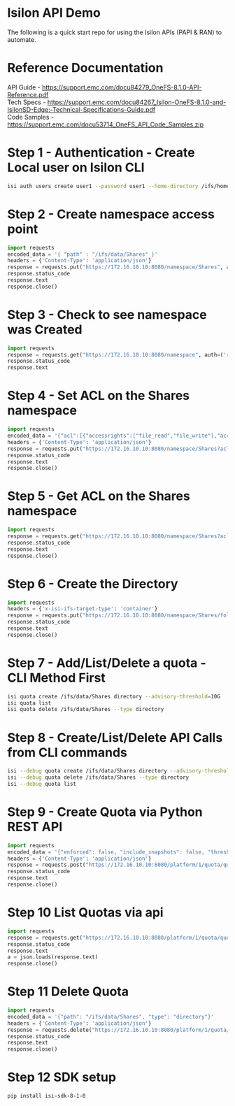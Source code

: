 # Isilon API Demo

The following is a quick start repo for using the Isilon APIs (PAPI & RAN) to automate.

# Reference Documentation
API Guide - https://support.emc.com/docu84279_OneFS-8.1.0-API-Reference.pdf <br>
Tech Specs - https://support.emc.com/docu84267_Isilon-OneFS-8.1.0-and-IsilonSD-Edge:-Technical-Specifications-Guide.pdf <br>
Code Samples - https://support.emc.com/docu53714_OneFS_API_Code_Samples.zip <br>

# Step 1 - Authentication - Create Local user on Isilon CLI
```bash
isi auth users create user1 --password user1 --home-directory /ifs/home/user1 --password-expires no
```

# Step 2 - Create namespace access point
```python
import requests
encoded_data = '{ "path" : "/ifs/data/Shares" }'
headers = {'Content-Type': 'application/json'}
response = requests.put("https://172.16.10.10:8080/namespace/Shares", auth=('root', 'a'), data=encoded_data, headers=headers, verify=False)
response.status_code
response.text
response.close()
```

# Step 3 - Check to see namespace was Created
```python
import requests
response = requests.get("https://172.16.10.10:8080/namespace", auth=('root', 'a'), verify=False)
response.status_code
response.text
```

# Step 4 - Set ACL on the Shares namespace
```python
import requests
encoded_data = '{"acl":[{"accessrights":["file_read","file_write"],"accesstype":"allow","inherit_flags":[],"trustee":{"id":"UID:2000","name":"user1","type":"user"}}],"authoritative":"acl","group":{"id":"GID:0","name":"wheel","type":"group"},"mode":"0060","owner":{"id":"UID:0","name":"root","type":"user"}}'
headers = {'Content-Type': 'application/json'}
response = requests.put("https://172.16.10.10:8080/namespace/Shares?acl&nsaccess=true", auth=('root', 'a'), data=encoded_data, headers=headers, verify=False)
response.status_code
response.text
response.close()
```

# Step 5 - Get ACL on the Shares namespace
```python
import requests
response = requests.get("https://172.16.10.10:8080/namespace/Shares?acl&nsaccess=true", auth=('root', 'a'), verify=False)
response.status_code
response.text
response.close()
```

# Step 6 - Create the Directory
```python
import requests
headers = {'x-isi-ifs-target-type': 'container'}
response = requests.put("https://172.16.10.10:8080/namespace/Shares/folder1", auth=('user1', 'user1'), headers=headers, verify=False)
response.status_code
response.text
response.close()
```

# Step 7 - Add/List/Delete a quota - CLI Method First
```bash
isi quota create /ifs/data/Shares directory --advisory-threshold=10G
isi quota list
isi quota delete /ifs/data/Shares --type directory
```

# Step 8 - Create/List/Delete API Calls from CLI commands
```bash
isi --debug quota create /ifs/data/Shares directory --advisory-threshold=10G
isi --debug quota delete /ifs/data/Shares --type directory
isi --debug quota list
```
# Step 9 - Create Quota via Python REST API
```python
import requests
encoded_data = '{"enforced": false, "include_snapshots": false, "thresholds": {"advisory": 10737418240}, "thresholds_include_overhead": false, "path": "/ifs/data/Shares", "type": "directory"}'
headers = {'Content-Type': 'application/json'}
response = requests.post("https://172.16.10.10:8080/platform/1/quota/quotas", auth=('root', 'a'), data=encoded_data, headers=headers, verify=False)
response.status_code
response.text
response.close()
```

# Step 10 List Quotas via api
```python
import requests
response = requests.get("https://172.16.10.10:8080/platform/1/quota/quotas", auth=('root', 'a'), verify=False)
response.status_code
response.text
a = json.loads(response.text)
response.close()
```

# Step 11 Delete Quota
```python
import requests
encoded_data = '{"path": "/ifs/data/Shares", "type": "directory"}'
headers = {'Content-Type': 'application/json'}
response = requests.delete("https://172.16.10.10:8080/platform/1/quota/quotas", auth=('root', 'a'), data=encoded_data, headers=headers, verify=False)
response.status_code
response.text
response.close()
```

# Step 12 SDK setup
```bash
pip install isi-sdk-8-1-0
```
